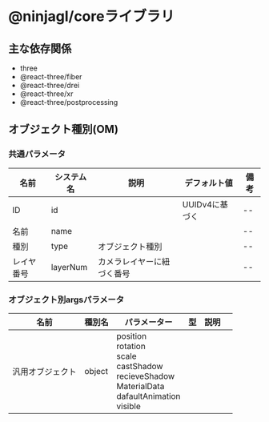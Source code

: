 # @ninjagl/coreライブラリ

## 主な依存関係
- three
- @react-three/fiber
- @react-three/drei
- @react-three/xr
- @react-three/postprocessing


## オブジェクト種別(OM)

### 共通パラメータ

| 名前 | システム名 | 説明 | デフォルト値 | 備考 |
| -- | -- | -- | -- | -- |
| ID | id |  | UUIDv4に基づく | -- |
| 名前 | name | | | -- |
| 種別 | type | オブジェクト種別 | | -- |
| レイヤ番号 | layerNum| カメラレイヤーに紐づく番号 | | -- |



### オブジェクト別argsパラメータ

| 名前 | 種別名 | パラメーター | 型 | 説明 |  |
| -- | -- | -- | -- | -- | -- |
| 汎用オブジェクト | object | position<br>rotation<br>scale<br>castShadow<br>recieveShadow<br>MaterialData<br>dafaultAnimation<br>visible<br>||||